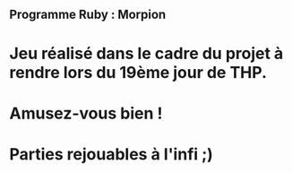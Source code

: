 ## Programme Ruby : Morpion

# Jeu réalisé dans le cadre du projet à rendre lors du 19ème jour de THP.
# Amusez-vous bien ! 
# Parties rejouables à l'infi ;)
